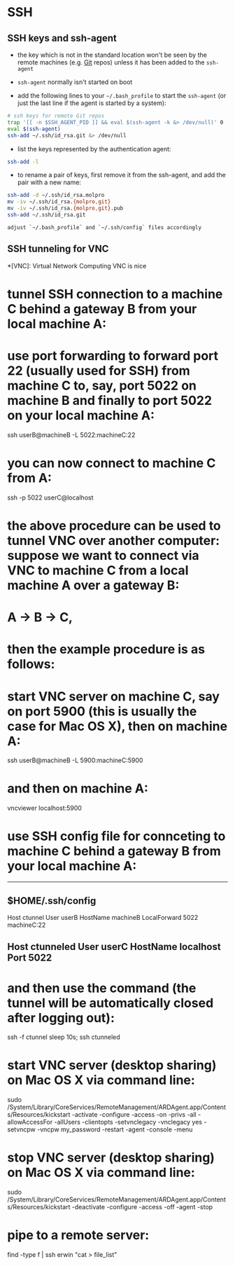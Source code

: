 
# SSH

##  SSH keys and ssh-agent

+ the key which is not in the standard location won't be seen by the remote machines (e.g. [Git](#git) repos) unless it has been added to the `ssh-agent`

+ `ssh-agent` normally isn't started on boot

+ add the following lines to your `~/.bash_profile` to start the `ssh-agent` (or just the last line if the agent is started by a system):
```bash
# ssh keys for remote Git repos
trap '[[ -n $SSH_AGENT_PID ]] && eval $(ssh-agent -k &> /dev/null)' 0
eval $(ssh-agent)
ssh-add ~/.ssh/id_rsa.git &> /dev/null
```

+ list the keys represented by the authentication agent:
```bash
ssh-add -l
```

+ to rename a pair of keys, first remove it from the ssh-agent, and add the pair with a new name:
```bash
ssh-add -d ~/.ssh/id_rsa.molpro
mv -iv ~/.ssh/id_rsa.{molpro,git}
mv -iv ~/.ssh/id_rsa.{molpro,git}.pub
ssh-add ~/.ssh/id_rsa.git
```
	adjust `~/.bash_profile` and `~/.ssh/config` files accordingly

## SSH tunneling for VNC

*[VNC]: Virtual Network Computing
VNC is nice

# tunnel SSH connection to a machine C behind a gateway B from your local machine A:
# use port forwarding to forward port 22 (usually used for SSH) from machine C to, say, port 5022 on machine B and finally to port 5022 on your local machine A:
ssh userB@machineB -L 5022:machineC:22
# you can now connect to machine C from A:
ssh -p 5022 userC@localhost

# the above procedure can be used to tunnel VNC over another computer: suppose we want to connect via VNC to machine C from a local machine A over a gateway B:
# A -> B -> C,
# then the example procedure is as follows:
# start VNC server on machine C, say on port 5900 (this is usually the case for Mac OS X), then on machine A:
ssh userB@machineB -L 5900:machineC:5900
# and then on machine A:
vncviewer localhost:5900

# use SSH config file for connceting to machine C behind a gateway B from your local machine A:
-------------------------------------------------------
$HOME/.ssh/config
-------------------------------------------------------
Host ctunnel
User userB
HostName machineB
LocalForward 5022 machineC:22

Host ctunneled
User userC
HostName localhost
Port 5022
-------------------------------------------------------
# and then use the command (the tunnel will be automatically closed after logging out):
ssh -f ctunnel sleep 10s; ssh ctunneled

# start VNC server (desktop sharing) on Mac OS X via command line:
sudo /System/Library/CoreServices/RemoteManagement/ARDAgent.app/Contents/Resources/kickstart -activate -configure -access -on -privs -all -allowAccessFor -allUsers -clientopts -setvnclegacy -vnclegacy yes -setvncpw -vncpw my_password -restart -agent -console -menu

# stop VNC server (desktop sharing) on Mac OS X via command line:
sudo /System/Library/CoreServices/RemoteManagement/ARDAgent.app/Contents/Resources/kickstart -deactivate -configure -access -off -agent -stop

# pipe to a remote server:
find -type f | ssh erwin "cat > file_list"
